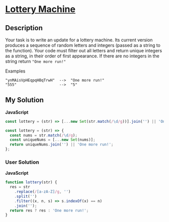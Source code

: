 # [Lottery Machine](https://www.codewars.com/kata/5832db03d5bafb7d96000107)

## Description

Your task is to write an update for a lottery machine. Its current version produces a sequence of random letters and integers (passed as a string to the function). Your code must filter out all letters and return unique integers as a string, in their order of first appearance. If there are no integers in the string return `"One more run!"`

Examples

```"hPrBKWDH8yc6Lt5NQZWQ" -->  "865"
"ynMAisVpHEqpqHBqTrwH"  -->  "One more run!"
"555"                   -->  "5"
```

## My Solution

**JavaScript**

```js
const lottery = (str) => [...new Set(str.match(/\d/g))].join('') || 'One more run!';
```

```js
const lottery = (str) => {
  const nums = str.match(/\d/g);
  const uniqueNums = [...new Set(nums)];
  return uniqueNums.join('') || 'One more run!';
};
```

### User Solution

**JavaScript**

```js
function lottery(str) {
  res = str
    .replace(/[a-zA-Z]/g, '')
    .split('')
    .filter((x, n, s) => s.indexOf(x) == n)
    .join('');
  return res ? res : 'One more run!';
}
```
